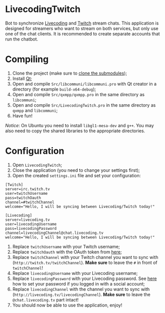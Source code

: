 # LivecodingTwitch

Bot to synchronize [Livecoding](https://livecoding.tv) and [Twitch](https://twitch.tv) stream chats. This application is designed for streamers who want to stream on both services, but only use one of the chat clients. It is recommended to create separate accounts that run the chatbot.

# Compiling

1. Clone the project (make sure to [clone the submodules](http://stackoverflow.com/questions/3796927/how-to-git-clone-including-submodules));
1. Install [Qt](http://www.qt.io/download);
2. Open and compile `Src/libcommuni/libcommuni.pro` with Qt creator in a directory (for example `build-x64-debug`);
3. Open and compile `Src/qxmpp/qxmpp.pro` in the same directory as `libcommuni`;
4. Open and compile `Src/LivecodingTwitch.pro` in the same directory as `qxmpp` and `libcommuni`;
5. Have fun!

*Notice*: On Ubuntu you need to install `libgl1-mesa-dev` and `g++`. You may also need to copy the shared libraries to the appropriate directories.

# Configuration

1. Open `LivecodingTwitch`;
2. Close the application (you need to change your settings first);
3. Open the created `settings.ini` file and set your configuration:

```
[Twitch]
server=irc.twitch.tv
user=twitchUsername
pass=twitchOauth
channel=#twitchChannel
welcome="Hello, I will be syncing between Livecoding/Twitch today!"

[Livecoding]
server=livecoding.tv
user=livecodingUsername
pass=livecodingPassword
channel=livecodingChannel@chat.livecoding.tv
welcome="Hello, I will be syncing between Livecoding/Twitch today!"
``` 

1. Replace `twitchUsername` with your Twitch username;
2. Replace `twitchOauth` with the OAuth token from [here](http://www.twitchapps.com/tmi);
3. Replace `twitchChannel` with your Twitch channel you want to sync with (`http://twitch.tv/twitchChannel`). **Make sure** to leave the `#` in front of `twitchChannel`!
4.  Replace `livecodingUsername` with your Livecoding username;
5.  Replace `livecodingPassword` with your Livecoding password. See [here](http://blog.livecoding.tv/2015/11/21/how-to-chat-onal-xmpp-client) how to set your password if you logged in with a social account;
6.  Replace `livecodingChannel` with the channel you want to sync with (`http://livecoding.tv/livecodingChannel`). **Make sure** to leave the `@chat.livecoding.tv` part intact!
7.  You should now be able to use the application, enjoy!